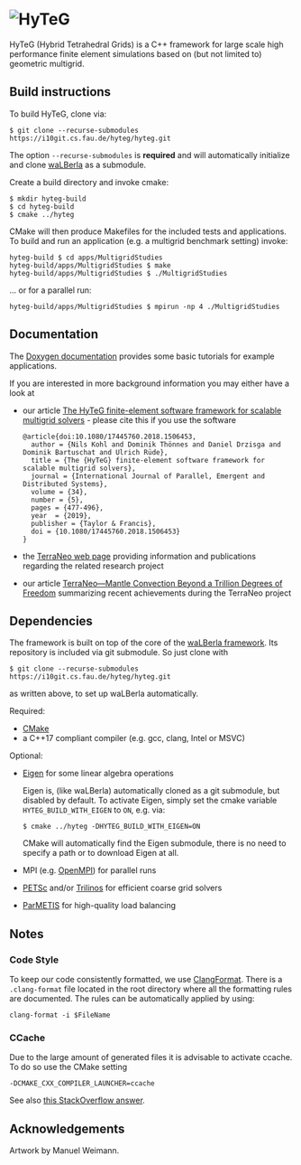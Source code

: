 # ![HyTeG](doc/logos/HYTEG_large.png)

HyTeG (Hybrid Tetrahedral Grids) is a C++ framework for large scale high performance finite element simulations based on
(but not limited to) geometric multigrid.


## Build instructions

To build HyTeG, clone via:

    $ git clone --recurse-submodules https://i10git.cs.fau.de/hyteg/hyteg.git

The option `--recurse-submodules` is **required** and will automatically initialize and clone 
[waLBerla](http://walberla.net "waLBerla homepage") as a submodule.

Create a build directory and invoke cmake:

    $ mkdir hyteg-build 
    $ cd hyteg-build
    $ cmake ../hyteg

CMake will then produce Makefiles for the included tests and applications. To build and run an application (e.g. a 
multigrid benchmark setting) invoke:

    hyteg-build $ cd apps/MultigridStudies
    hyteg-build/apps/MultigridStudies $ make
    hyteg-build/apps/MultigridStudies $ ./MultigridStudies

... or for a parallel run:

    hyteg-build/apps/MultigridStudies $ mpirun -np 4 ./MultigridStudies


## Documentation

The [Doxygen documentation](https://hyteg.pages.i10git.cs.fau.de/hyteg/index.html "HyTeG Doxygen") provides some basic 
tutorials for example applications.

If you are interested in more background information you may either have
a look at 

* our article [The HyTeG finite-element software framework for scalable multigrid solvers](https://www.tandfonline.com/doi/abs/10.1080/17445760.2018.1506453) - please cite this if you use the software


  ```
  @article{doi:10.1080/17445760.2018.1506453,
    author = {Nils Kohl and Dominik Thönnes and Daniel Drzisga and Dominik Bartuschat and Ulrich Rüde},
    title = {The {HyTeG} finite-element software framework for scalable multigrid solvers},
    journal = {International Journal of Parallel, Emergent and Distributed Systems},
    volume = {34},
    number = {5},
    pages = {477-496},
    year  = {2019},
    publisher = {Taylor & Francis},
    doi = {10.1080/17445760.2018.1506453}
  }
  ```
  
* the [TerraNeo web page](http://terraneo.fau.de) providing information and publications regarding the related research 
  project
  
* our article [TerraNeo—Mantle Convection Beyond a Trillion Degrees of Freedom](https://doi.org/10.1007/978-3-030-47956-5_19)
  summarizing recent achievements during the TerraNeo project


## Dependencies

The framework is built on top of the core of the [waLBerla framework](http://walberla.net "waLBerla homepage").
Its repository is included via git submodule. So just clone with 

    $ git clone --recurse-submodules https://i10git.cs.fau.de/hyteg/hyteg.git

as written above, to set up waLBerla automatically.

Required:

* [CMake](https://cmake.org/ "CMake homepage")
* a C++17 compliant compiler (e.g. gcc, clang, Intel or MSVC)

Optional:

* [Eigen](http://eigen.tuxfamily.org "Eigen homepage") for some linear algebra operations
  
  Eigen is, (like waLBerla) automatically cloned as a git submodule, but disabled by default. 
  To activate Eigen, simply set the cmake variable `HYTEG_BUILD_WITH_EIGEN` to `ON`, e.g. via:
    
  `$ cmake ../hyteg -DHYTEG_BUILD_WITH_EIGEN=ON`
  
  CMake will automatically find the Eigen submodule, there is no need to specify a path
  or to download Eigen at all.

* MPI (e.g. [OpenMPI](https://www.open-mpi.org/ "OpenMPI homepage")) for parallel runs
* [PETSc](https://www.mcs.anl.gov/petsc/ "PETSc homepage") and/or [Trilinos](https://trilinos.github.io/ "Trilinos homepage") for efficient coarse grid solvers
* [ParMETIS](http://glaros.dtc.umn.edu/gkhome/metis/parmetis/overview "ParMETIS homepage") for high-quality load balancing


## Notes

### Code Style

To keep our code consistently formatted, we use [ClangFormat](https://clang.llvm.org/docs/ClangFormat.html).
There is a `.clang-format` file located in the root directory where all the formatting rules are documented.
The rules can be automatically applied by using:

    clang-format -i $FileName

### CCache

Due to the large amount of generated files it is advisable to activate ccache.
To do so use the CMake setting
    
    -DCMAKE_CXX_COMPILER_LAUNCHER=ccache

See also [this StackOverflow answer](https://stackoverflow.com/a/37828605).

## Acknowledgements

Artwork by Manuel Weimann.
